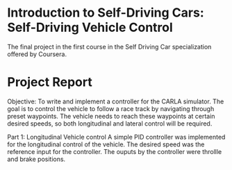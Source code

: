 # Introduction to Self-Driving Cars: Self-Driving Vehicle Control
The final project in the first  course in the Self Driving Car specialization offered by Coursera.

# Project Report
Objective: To write and implement a controller for the CARLA simulator. The goal is to control the vehicle to follow a race track by navigating through preset waypoints. The vehicle needs to reach these waypoints at certain desired speeds, so both longitudinal and lateral control will be required.

Part 1: Longitudinal Vehicle control
A simple PID controller was implemented for the longitudinal control of the vehicle. 
The desired speed was the reference input for the controller. The ouputs by the controller were throllle and brake positions.


